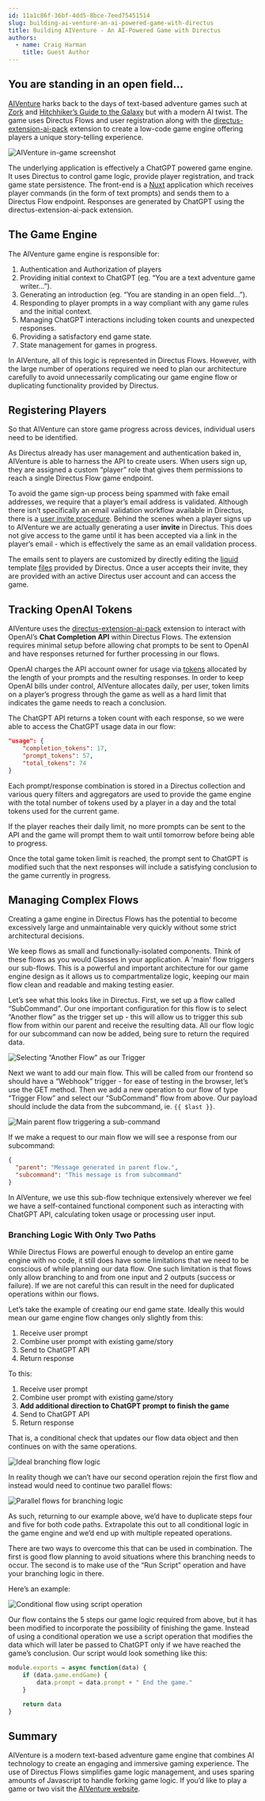 ```yaml
---
id: 11a1c86f-36bf-4dd5-8bce-7eed75451514
slug: building-ai-venture-an-ai-powered-game-with-directus
title: Building AIVenture - An AI-Powered Game with Directus
authors: 
  - name: Craig Harman
    title: Guest Author
---
```

## You are standing in an open field…

[AIVenture](https://aiventure.craigharman.com) harks back to the days of text-based adventure games such at [Zork](https://en.wikipedia.org/wiki/Zork) and [Hitchhiker’s Guide to the Galaxy](https://en.wikipedia.org/wiki/The_Hitchhiker%27s_Guide_to_the_Galaxy_(video_game)) but with a modern AI twist. The game uses Directus Flows and user registration along with the [directus-extension-ai-pack](https://github.com/br41nslug/directus-extension-ai-pack) extension to create a low-code game engine offering players a unique story-telling experience.

![AIVenture in-game screenshot](https://product-team.directus.app/assets/47ad01fe-84b9-46fd-9de2-438461385360.webp)

The underlying application is effectively a ChatGPT powered game engine. It uses Directus to control game logic, provide player registration, and track game state persistence. The front-end is a [Nuxt](https://nuxt.com/) application which receives player commands (in the form of text prompts) and sends them to a Directus Flow endpoint. Responses are generated by ChatGPT using the directus-extension-ai-pack extension.

## The Game Engine
The AIVenture game engine is responsible for:

1. Authentication and Authorization of players
2. Providing initial context to ChatGPT (eg. “You are a text adventure game writer…”).
3. Generating an introduction (eg. “You are standing in an open field…”).
4. Responding to player prompts in a way compliant with any game rules and the initial context.
5. Managing ChatGPT interactions including token counts and unexpected responses.
6. Providing a satisfactory end game state.
7. State management for games in progress.

In AIVenture, all of this logic is represented in Directus Flows. However, with the large number of operations required we need to plan our architecture carefully to avoid unnecessarily complicating our game engine flow or duplicating functionality provided by Directus.

## Registering Players

So that AIVenture can store game progress across devices, individual users need to be identified. 

As Directus already has user management and authentication baked in, AIVenture is able to harness the API to create users. When users sign up, they are assigned a custom “player” role that gives them permissions to reach a single Directus Flow game endpoint.

To avoid the game sign-up process being spammed with fake email addresses, we require that a player’s email address is validated. Although there isn’t specifically an email validation workflow available in Directus, there is a [user invite procedure](https://docs.directus.io/reference/system/users.html#invite-a-new-user). Behind the scenes when a player signs up to AIVenture we are actually generating a user **invite** in Directus. This does not give access to the game until it has been accepted via a link in the player’s email - which is effectively the same as an email validation process.

The emails sent to players are customized by directly editing the [liquid](https://shopify.github.io/liquid/) template [files](https://github.com/directus/directus/tree/main/api/src/services/mail/templates) provided by Directus. Once a user accepts their invite, they are provided with an active Directus user account and can access the game.

## Tracking OpenAI Tokens

AIVenture uses the [directus-extension-ai-pack](https://github.com/br41nslug/directus-extension-ai-pack) extension to interact with OpenAI’s **Chat Completion API** within Directus Flows. The extension requires minimal setup before allowing chat prompts to be sent to OpenAI and have responses returned for further processing in our flows.

OpenAI charges the API account owner for usage via [tokens](https://platform.openai.com/docs/guides/gpt/managing-tokens) allocated by the length of your prompts and the resulting responses. In order to keep OpenAI bills under control, AIVenture allocates daily, per user, token limits on a player’s progress through the game as well as a hard limit that indicates the game needs to reach a conclusion.

The ChatGPT API returns a token count with each response, so we were able to access the ChatGPT usage data in our flow:

```json
"usage": {
    "completion_tokens": 17,
    "prompt_tokens": 57,
    "total_tokens": 74
} 
```

Each prompt/response combination is stored in a Directus collection and various query filters and aggregators are used to provide the game engine with the total number of tokens used by a player in a day and the total tokens used for the current game.

If the player reaches their daily limit, no more prompts can be sent to the API and the game will prompt them to wait until tomorrow before being able to progress.

Once the total game token limit is reached, the prompt sent to ChatGPT is modified such that the next responses will include a satisfying conclusion to the game currently in progress.

## Managing Complex Flows

Creating a game engine in Directus Flows has the potential to become excessively large and unmaintainable very quickly without some strict architectural decisions. 

We keep flows as small and functionally-isolated components. Think of these flows as you would Classes in your application. A 'main' flow triggers our sub-flows. This is a powerful and important architecture for our game engine design as it allows us to compartmentalize logic, keeping our main flow clean and readable and making testing easier. 

Let’s see what this looks like in Directus. First, we set up a flow called “SubCommand”. Our one important configuration for this flow is to select “Another flow” as the trigger set up - this will allow us to trigger this sub flow from within our parent and receive the resulting data. All our flow logic for our subcommand can now be added, being sure to return the required data.

![Selecting “Another Flow” as our Trigger](https://product-team.directus.app/assets/c09e1b67-8c76-4566-a53d-57d959d68b8e.webp)

Next we want to add our main flow. This will be called from our frontend so should have a “Webhook” trigger - for ease of testing in the browser, let’s use the GET method. Then we add a new operation to our flow of type “Trigger Flow” and select our “SubCommand” flow from above. Our payload should include the data from the subcommand, ie. `{{ $last }}`.

![Main parent flow triggering a sub-command](https://product-team.directus.app/assets/ed069891-0bbb-4acd-8838-b6027c6415af.webp)

If we make a request to our main flow we will see a response from our subcommand:

```json
{
  "parent": "Message generated in parent flow.",
  "subcommand": "This message is from subcommand"
}
```

In AIVenture, we use this sub-flow technique extensively wherever we feel we have a self-contained functional component such as interacting with ChatGPT API, calculating token usage or processing user input.

### Branching Logic With Only Two Paths

While Directus Flows are powerful enough to develop an entire game engine with no code, it still does have some limitations that we need to be conscious of while planning our data flow. One such limitation is that flows only allow branching to and from one input and 2 outputs (success or failure). If we are not careful this can result in the need for duplicated operations within our flows.

Let’s take the example of creating our end game state. Ideally this would mean our game engine flow changes only slightly from this:

1. Receive user prompt
2. Combine user prompt with existing game/story
3. Send to ChatGPT API
4. Return response

To this:

1. Receive user prompt
2. Combine user prompt with existing game/story
3. **Add additional direction to ChatGPT prompt to finish the game**
4. Send to ChatGPT API
5. Return response

That is, a conditional check that updates our flow data object and then continues on with the same operations.

![Ideal branching flow logic](https://product-team.directus.app/assets/1b193e81-372e-4c65-940e-d9f8a794cf1d.webp)

In reality though we can’t have our second operation rejoin the first flow and instead would need to continue two parallel flows:

![Parallel flows for branching logic](https://product-team.directus.app/assets/d7062588-67ff-48ab-b0a2-d2a3444c8d2b.webp)

As such, returning to our example above, we’d have to duplicate steps four and five for both code paths. Extrapolate this out to all conditional logic in the game engine and we’d end up with multiple repeated operations.

There are two ways to overcome this that can be used in combination. The first is good flow planning to avoid situations where this branching needs to occur. The second is to make use of the “Run Script” operation and have your branching logic in there. 

Here’s an example:

![Conditional flow using script operation](https://product-team.directus.app/assets/7df83146-4fdf-4dc4-aec6-0400359857cb.webp)

Our flow contains the 5 steps our game logic required from above, but it has been modified to incorporate the possibility of finishing the game. Instead of using a conditional operation we use a script operation that modifies the data which will later be passed to ChatGPT only if we have reached the game’s conclusion. Our script would look something like this:

```ts
module.exports = async function(data) {
	if (data.game.endGame) {
		data.prompt = data.prompt + " End the game."
	}

	return data
}
```

## Summary

AIVenture is a modern text-based adventure game engine that combines AI technology to create an engaging and immersive gaming experience. The use of Directus Flows simplifies game logic management, and uses sparing amounts of Javascript to handle forking game logic. If you’d like to play a game or two visit the [AIVenture website](https://aiventure.craigharman.com).

